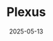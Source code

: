 ---  
layout: startup_page  
title: "Plexus"  
id: "plexus.co"  
permalink: "/plexusplexus.co05132025/"  
website: "https://www.plexus.co/"  
funding_round: "Strategic Investment"  
funding_amount: "$6M"  
investors: "Lighter Capital"  
about: "Plexus is an AI-powered legal automation platform designed to transform how in-house legal teams operate. The platform streamlines legal work, from contract review to compliance workflows, empowering businesses to operate with greater speed, efficiency, and impact through an integrated, AI-driven platform."  
markets: "AI, LegalTech, SaaS"  
hq: "Melbourne, Australia"  
founded_year: "2011"  
linkedin: "https://www.linkedin.com/company/plexus-legal"  
twitter: "https://twitter.com/plexuslegal"  
instagram: ""  
facebook: "https://www.facebook.com/plexuslegal/"  
crunchbase: "https://www.crunchbase.com/organization/plexus-8093"  
pitchbook: "https://pitchbook.com/profiles/company/123840-73"  

date_display: "13-May-2025"  
date: "2025-05-13"

# SEO Optimization  
meta_title: "Plexus - Strategic Investment Funding ($6M)"  
meta_description: "Plexus, Plexus is an AI-powered legal automation platform designed to transform how in-house legal teams operate. The platform streamlines legal work, from co..."  
meta_keywords: "Plexus, AI, LegalTech, SaaS, Strategic Investment funding"  
canonical_url: "https://startup.projectstartups.com/plexusplexus.co05132025/"  
---